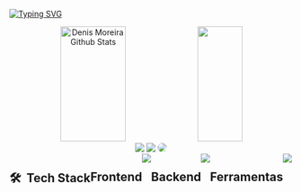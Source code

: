 [![Typing SVG](https://readme-typing-svg.herokuapp.com/?color=cccccc&size=35&center=true&vCenter=true&width=1000&lines=Hi,+I'm+Denis+Moreira!;I'm+a+FullStack+Developer;Coffe?☕)](https://git.io/typing-svg)

<div align="center">  
  <img width="48%" height="205px" src="https://github-readme-stats.vercel.app/api?username=Denis-moreira98&show_icons=true&count_private=true&hide_border=true&title_color=4b95fd&icon_color=4b95fd&text_color=eeeeee&bg_color=0d1117&rank_icon=github" alt="Denis Moreira Github Stats" /> 
  <img width="40%" height="205px" src="https://github-readme-stats.vercel.app/api/top-langs/?username=Denis-moreira98&layout=compact&hide_border=true&title_color=4b95fd&text_color=ffffff&bg_color=0d1117" />
</div>

<div align="center">
  <a href="https://denis-moreira-portfolio.vercel.app/" target="_blank"><img src="https://img.shields.io/badge/-Portfolio-000000?style=for-the-badge&logo=&logoColor=" target="_blank"></a>
  <a href = "mailto:denis.moreira98@outlook.com"><img src="https://img.shields.io/badge/Microsoft_Outlook-0078D4?style=for-the-badge&logo=microsoft-outlook&logoColor=white" target="_blank"></a>
  <a href="https://www.linkedin.com/in/denismoreira/" target="_blank"><img src="https://img.shields.io/badge/-LinkedIn-%230077B5?style=for-the-badge&logo=linkedin&logoColor=white" style="border-radius: 30px" target="_blank"></a>
</div>


<div style="display: flex"><br/>
<h2> 🛠 &nbsp;Tech Stack</h2>
<h2> Frontend </h2>
  <a href="https://skillicons.dev">
  <img src="https://skillicons.dev/icons?i=typescript,js,react,next,redux,html,css,sass,tailwind,styledcomponents,bootstrap,"/></a></p>
  <h2> Backend </h2>
  <a href="https://skillicons.dev">
  <img src="https://skillicons.dev/icons?i=nodejs,express,nest,mysql,sequelize,postgres,prisma,mongo,firebase,supabase"/></a></p>
 <h2> Ferramentas </h2>
  <a href="https://skillicons.dev">
  <img src="https://skillicons.dev/icons?i=vscode,powershell,npm,yarn,vite,docker,regex,vercel,figma,github,git"/></a></p>
</div>
